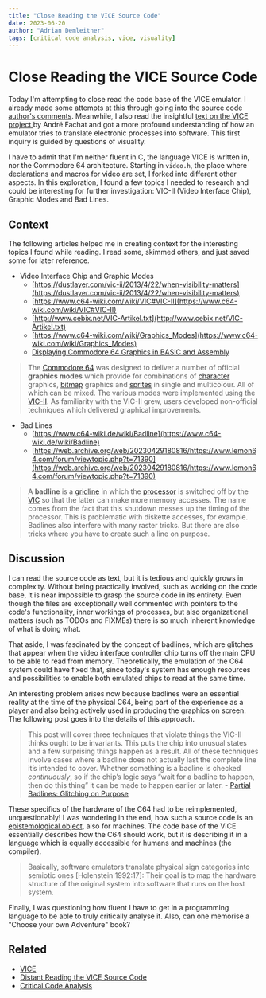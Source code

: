 ```yaml
---
title: "Close Reading the VICE Source Code"
date: 2023-06-20
author: "Adrian Demleitner"
tags: [critical code analysis, vice, visuality]
---
```

# Close Reading the VICE Source Code
Today I'm attempting to close read the code base of the VICE emulator. I already made some attempts at this through going into the source code [author's comments](notes/Distant%20Reading%20the%20VICE%20Source%20Code.md#2023-05-24). Meanwhile, I also read the insightful [text on the VICE project ](literature/holtgenShiftRestoreEscapeRetrocomputingUnd2014.md) by André Fachat and got a more profound understanding of how an emulator tries to translate electronic processes into software. This first inquiry is guided by questions of visuality. 

I have to admit that I'm neither fluent in C, the language VICE is written in, nor the Commodore 64 architecture. Starting in `video.h`, the place where declarations and macros for video are set, I forked into different other aspects. In this exploration, I found a few topics I needed to research and could be interesting for further investigation: VIC-II (Video Interface Chip), Graphic Modes and Bad Lines.

## Context
The following articles helped me in creating context for the interesting topics I found while reading. I read some, skimmed others, and just saved some for later reference.

- Video Interface Chip and Graphic Modes
	- [https://dustlayer.com/vic-ii/2013/4/22/when-visibility-matters](https://dustlayer.com/vic-ii/2013/4/22/when-visibility-matters)
	- [https://www.c64-wiki.com/wiki/VIC#VIC-II](https://www.c64-wiki.com/wiki/VIC#VIC-II)
	- [http://www.cebix.net/VIC-Artikel.txt](http://www.cebix.net/VIC-Artikel.txt)
	- [https://www.c64-wiki.com/wiki/Graphics_Modes](https://www.c64-wiki.com/wiki/Graphics_Modes)
	- [Displaying Commodore 64 Graphics in BASIC and Assembly](https://www.youtube.com/watch?v=KWydVEX0n3g)

> The [Commodore 64](https://www.c64-wiki.com/wiki/Commodore_64 "Commodore 64") was designed to deliver a number of official **graphics modes** which provide for combinations of [character](https://www.c64-wiki.com/wiki/character "character") graphics, [bitmap](https://www.c64-wiki.com/index.php?title=bitmap&action=edit&redlink=1 "bitmap (page does not exist)") graphics and [sprites](https://www.c64-wiki.com/wiki/sprite "sprite") in single and multicolour. All of which can be mixed. The various modes were implemented using the [VIC-II](https://www.c64-wiki.com/wiki/VIC-II "VIC-II"). As familiarity with the VIC-II grew, users developed non-official techniques which delivered graphical improvements.

- Bad Lines
	- [https://www.c64-wiki.de/wiki/Badline](https://www.c64-wiki.de/wiki/Badline)
	- [https://web.archive.org/web/20230429180816/https://www.lemon64.com/forum/viewtopic.php?t=71390](https://web.archive.org/web/20230429180816/https://www.lemon64.com/forum/viewtopic.php?t=71390)

> A **badline** is a [gridline](https://www.c64-wiki.de/wiki/Rasterzeile "gridline") in which the [processor](https://www.c64-wiki.de/wiki/Prozessor "processor") is switched off by the [VIC](https://www.c64-wiki.de/wiki/VIC "VIC") so that the latter can make more memory accesses. The name comes from the fact that this shutdown messes up the timing of the processor. This is problematic with diskette accesses, for example. Badlines also interfere with many raster tricks. But there are also tricks where you have to create such a line on purpose.

## Discussion
I can read the source code as text, but it is tedious and quickly grows in complexity. Without being practically involved, such as working on the code base, it is near impossible to grasp the source code in its entirety. Even though the files are exceptionally well commented with pointers to the code's functionality, inner workings of processes, but also organizational matters (such as TODOs and FIXMEs) there is so much inherent knowledge of what is doing what.

That aside, I was fascinated by the concept of badlines, which are glitches that appear when the video interface controller chip turns off the main CPU to be able to read from memory. Theoretically, the emulation of the C64 system could have fixed that, since today's system has enough resources and possibilities to enable both emulated chips to read at the same time.

An interesting problem arises now because badlines were an essential reality at the time of the physical C64, being part of the experience as a player and also being actively used in producing the graphics on screen. The following post goes into the details of this approach.

> This post will cover three techniques that violate things the VIC-II thinks ought to be invariants. This puts the chip into unusual states and a few surprising things happen as a result. All of these techniques involve cases where a badline does not actually last the complete line it’s intended to cover. Whether something is a badline is checked _continuously_, so if the chip’s logic says “wait for a badline to happen, then do this thing” it can be made to happen earlier or later. - [Partial Badlines: Glitching on Purpose](https://bumbershootsoft.wordpress.com/2015/10/18/partial-badlines-glitching-on-purpose/)

These specifics of the hardware of the C64 had to be reimplemented, unquestionably! I was wondering in the end, how such a source code is an [epistemological object](literature/hoeltgenOPENHISTORY2020.md), also for machines. The code base of the VICE essentially describes how the C64 should work, but it is describing it in a language which is equally accessible for humans and machines (the compiler).

> Basically, software emulators translate physical sign categories into semiotic ones [Holenstein 1992:17]: Their goal is to map the hardware structure of the original system into software that runs on the host system.

Finally, I was questioning how fluent I have to get in a programming language to be able to truly critically analyse it. Also, can one memorise a "Choose your own Adventure" book?

## Related
- [VICE](notes/VICE.md)
- [Distant Reading the VICE Source Code](notes/Distant%20Reading%20the%20VICE%20Source%20Code.md)
- [Critical Code Analysis](notes/Critical%20Code%20Analysis.md)